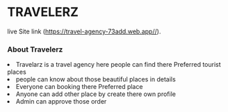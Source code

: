 # TRAVELERZ

live Site link (https://travel-agency-73add.web.app//).

<h3>About Travelerz</h3>

<li>Travelarz is a travel agency here people can find there Preferred tourist places </li>

<li>people can know about those beautiful places in details </li>

<li>Everyone can booking there Preferred place   </li>

<li>Anyone can add other place by create there own profile </li>

<li>Admin can approve those order</li>
